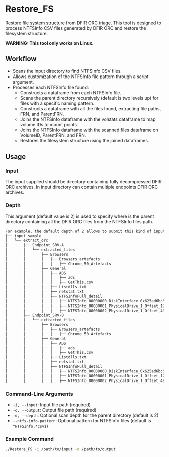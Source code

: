 # Restore_FS
Restore file system structure from DFIR ORC triage.
This tool is designed to process NTFSInfo CSV files generated by DFIR ORC and restore the filesystem structure. 

**WARNING: This tool only works on Linux.**

## Workflow

- Scans the input directory to find NTFSInfo CSV files.
- Allows customization of the NTFSInfo file pattern through a script argument.
- Processes each NTFSInfo file found:
  - Constructs a dataframe from each NTFSInfo file.
  - Scans the parent directory recursively (default is two levels up) for files with a specific naming pattern.
  - Constructs a dataframe with all the files found, extracting file paths, FRN, and ParentFRN.
  - Joins the NTFSInfo dataframe with the volstats dataframe to map volume IDs to mount points.
  - Joins the NTFSInfo dataframe with the scanned files dataframe on VolumeID, ParentFRN, and FRN.
  - Restores the filesystem structure using the joined dataframes.

## Usage

### Input 

The input supplied should be directory containing fully decompressed DFIR ORC archives.
In input directory can contain multiple endpoints DFIR ORC archives.

### Depth

This argument (default value is 2) is used to specify where is the parent directory containing all the DFIR ORC files from the NTFSInfo files path.

```bash
For example, the default depth of 2 allows to submit this kind of input (here the input dir is input_sample). It means it will scan ../.. from each directory containing containing NTFSInfo csv (extracted_files in this example):
├── input_sample
│   └── extract_orc
│       ├── Endpoint_SRV-A
│       │   └── extracted_files
│       │       ├── Browsers
│       │       │   ├── Browsers_artefacts
│       │       │   │   ├── Chrome_50_Artefacts
│       │       ├── General
│       │       │   ├── ADS
│       │       │   │   ├── ads
│       │       │   │   ├── GetThis.csv
│       │       │   ├── Listdlls.txt
│       │       │   ├── netstat.txt
│       │       │   ├── NTFSInfoFull_detail
│       │       │   │   ├── NTFSInfo_00000000_DiskInterface_0x625ad6bc5ad68c63_.csv
│       │       │   │   ├── NTFSInfo_00000001_PhysicalDrive_1_Offset_122683392_.csv
│       │       │   │   ├── NTFSInfo_00000002_PhysicalDrive_1_Offset_499569917952_.csv
│       ├── Endpoint_SRV-B
│       │   └── extracted_files
│       │       ├── Browsers
│       │       │   ├── Browsers_artefacts
│       │       │   │   ├── Chrome_50_Artefacts
│       │       ├── General
│       │       │   ├── ADS
│       │       │   │   ├── ads
│       │       │   │   ├── GetThis.csv
│       │       │   ├── Listdlls.txt
│       │       │   ├── netstat.txt
│       │       │   ├── NTFSInfoFull_detail
│       │       │   │   ├── NTFSInfo_00000000_DiskInterface_0x625ad6bc5ad68c63_.csv
│       │       │   │   ├── NTFSInfo_00000001_PhysicalDrive_1_Offset_122683392_.csv
│       │       │   │   ├── NTFSInfo_00000002_PhysicalDrive_1_Offset_499569917952_.csv
```

### Command-Line Arguments

- `-i, --input`: Input file path (required)
- `-o, --output`: Output file path (required)
- `-d, --depth`: Optional scan depth for the parent directory (default is 2)
- `--ntfs-info-pattern`: Optional pattern for NTFSInfo files (default is `^NTFSInfo.*csv$`)

### Example Command

```bash
./Restore_FS -i /path/to/input -o /path/to/output 